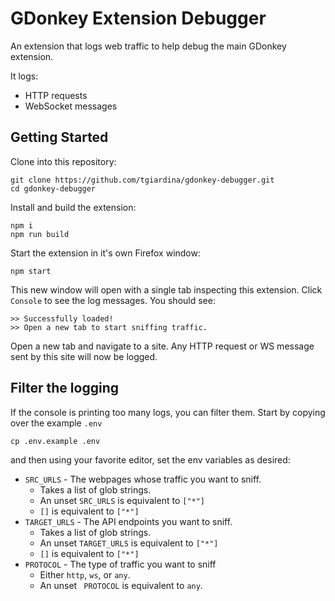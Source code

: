# GDonkey Extension Debugger

An extension that logs web traffic to help debug the main GDonkey extension.

It logs:

- HTTP requests
- WebSocket messages

## Getting Started

Clone into this repository:

```
git clone https://github.com/tgiardina/gdonkey-debugger.git
cd gdonkey-debugger
```

Install and build the extension:

```
npm i
npm run build
```

Start the extension in it's own Firefox window:

```
npm start
```

This new window will open with a single tab inspecting this extension. Click `Console` to see the log messages. You should see:

```
>> Successfully loaded!
>> Open a new tab to start sniffing traffic.
```

Open a new tab and navigate to a site. Any HTTP request or WS message sent by this site will now be logged.

## Filter the logging

If the console is printing too many logs, you can filter them. Start by copying over the example `.env`

```
cp .env.example .env
```

and then using your favorite editor, set the env variables as desired:

- `SRC_URLS` - The webpages whose traffic you want to sniff.
   - Takes a list of glob strings.
   - An unset `SRC_URLS` is equivalent to `["*"]`
   - `[]` is equivalent to `["*"]`
- `TARGET_URLS` - The API endpoints you want to sniff.
    - Takes a list of glob strings.
   - An unset `TARGET_URLS` is equivalent to `["*"]`
   - `[]` is equivalent to `["*"]`
- `PROTOCOL` - The type of traffic you want to sniff
   - Either `http`, `ws`, or `any`.
   - An unset ` PROTOCOL` is equivalent to `any`.

